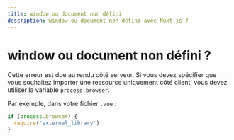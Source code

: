 ```yaml
---
title: window ou document non défini
description: window ou document non défini avec Nuxt.js ?
---
```


# window ou document non défini ?

Cette erreur est due au rendu côté serveur. Si vous devez spécifier que vous souhaitez importer une ressource uniquement côté client, vous devez utiliser la variable `process.browser`.

Par exemple, dans votre fichier `.vue` :

```js
if (process.browser) {
  require('external_library')
}
```
